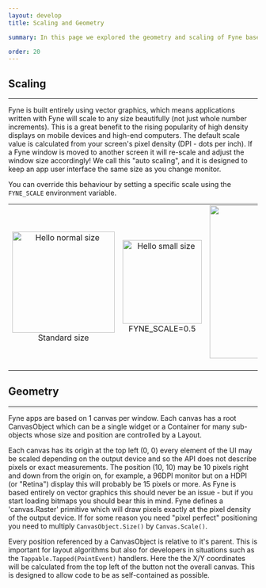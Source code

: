 ```yaml
---
layout: develop
title: Scaling and Geometry

summary: In this page we explored the geometry and scaling of Fyne based applications. We covered the difference between screen pixels and the coordinates for size and position in a Fyne canvas.

order: 20
---
```


## Scaling
---

Fyne is built entirely using vector graphics, which means applications written with Fyne will scale to any size beautifully (not just whole number increments).
This is a great benefit to the rising popularity of high density displays on mobile devices and high-end computers.
The default scale value is calculated from your screen's pixel density (DPI - dots per inch). If a Fyne window is moved to another screen it will re-scale and adjust the window size accordingly! We call this "auto scaling", and it is designed to keep an app user interface the same size as you change monitor.

You can override this behaviour by setting a specific scale using the `FYNE_SCALE` environment variable.

<table style="text-align: center; margin: auto;"><tr>
<td><img src="img/hello-normal.png" width="207" height="204" alt="Hello normal size" />
  <br />Standard size</td>
<td><img src="img/hello-small.png" width="160" height="169" alt="Hello small size" />
  <br />FYNE_SCALE=0.5</td>
<td><img src="img/hello-large.png" width="350" height="309" alt="Hello large size" />
  <br />FYNE_SCALE=2.5</td>
</tr></table>

## Geometry
---

Fyne apps are based on 1 canvas per window.
Each canvas has a root CanvasObject which can be a single widget or a Container for many sub-objects whose size and position are controlled by a Layout.

Each canvas has its origin at the top left (0, 0) every element of the UI may be scaled depending on the output device and so the API does not describe pixels or exact measurements.
The position (10, 10) may be 10 pixels right and down from the origin on, for example, a 96DPI monitor but on a HDPI (or "Retina") display this will probably be 15 pixels or more.
As Fyne is based entirely on vector graphics this should never be an issue - but if you start loading bitmaps you should bear this in mind.
Fyne defines a 'canvas.Raster' primitive which will draw pixels exactly at the pixel density of the output device.
If for some reason you need "pixel perfect" positioning you need to multiply `CanvasObject.Size()` by `Canvas.Scale()`.

Every position referenced by a CanvasObject is relative to it's parent.
This is important for layout algorithms but also for developers in situations such as the `Tappable.Tapped(PointEvent)` handlers.
Here the the X/Y coordinates will be calculated from the top left of the button not the overall canvas.
This is designed to allow code to be as self-contained as possible.

